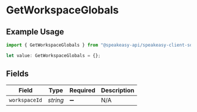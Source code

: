 # GetWorkspaceGlobals

## Example Usage

```typescript
import { GetWorkspaceGlobals } from "@speakeasy-api/speakeasy-client-sdk-typescript/sdk/models/operations";

let value: GetWorkspaceGlobals = {};
```

## Fields

| Field              | Type               | Required           | Description        |
| ------------------ | ------------------ | ------------------ | ------------------ |
| `workspaceId`      | *string*           | :heavy_minus_sign: | N/A                |